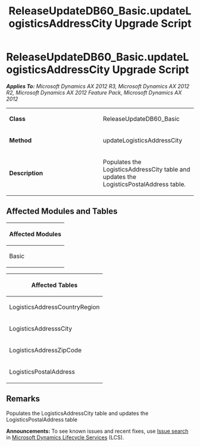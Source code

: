 ﻿---
title: ReleaseUpdateDB60_Basic.updateLogisticsAddressCity Upgrade Script
TOCTitle: ReleaseUpdateDB60_Basic.updateLogisticsAddressCity Upgrade Script
ms:assetid: cec78db8-98de-99ce-ee6e-c2a1fa25ad1f
ms:mtpsurl: https://msdn.microsoft.com/en-us/library/JJ719754(v=AX.60)
ms:contentKeyID: 49711320
ms.date: 05/18/2015
mtps_version: v=AX.60
---

# ReleaseUpdateDB60\_Basic.updateLogisticsAddressCity Upgrade Script 


_**Applies To:** Microsoft Dynamics AX 2012 R3, Microsoft Dynamics AX 2012 R2, Microsoft Dynamics AX 2012 Feature Pack, Microsoft Dynamics AX 2012_

<table>
<colgroup>
<col style="width: 50%" />
<col style="width: 50%" />
</colgroup>
<tbody>
<tr class="odd">
<td><p><strong>Class</strong></p></td>
<td><p>ReleaseUpdateDB60_Basic</p></td>
</tr>
<tr class="even">
<td><p><strong>Method</strong></p></td>
<td><p>updateLogisticsAddressCity</p></td>
</tr>
<tr class="odd">
<td><p><strong>Description</strong></p></td>
<td><p>Populates the LogisticsAddressCity table and updates the LogisticsPostalAddress table.</p></td>
</tr>
</tbody>
</table>


## Affected Modules and Tables

<table>
<colgroup>
<col style="width: 100%" />
</colgroup>
<thead>
<tr class="header">
<th><p>Affected Modules</p></th>
</tr>
</thead>
<tbody>
<tr class="odd">
<td><p>Basic</p></td>
</tr>
</tbody>
</table>


<table>
<colgroup>
<col style="width: 100%" />
</colgroup>
<thead>
<tr class="header">
<th><p>Affected Tables</p></th>
</tr>
</thead>
<tbody>
<tr class="odd">
<td><p>LogisticsAddressCountryRegion</p></td>
</tr>
<tr class="even">
<td><p>LogisticsAddresssCity</p></td>
</tr>
<tr class="odd">
<td><p>LogisticsAddressZipCode</p></td>
</tr>
<tr class="even">
<td><p>LogisticsPostalAddress</p></td>
</tr>
</tbody>
</table>


## Remarks

Populates the LogisticsAddressCity table and updates the LogisticsPostalAddress table

  
**Announcements:** To see known issues and recent fixes, use [Issue search](http://go.microsoft.com/fwlink/?linkid=389258) in [Microsoft Dynamics Lifecycle Services](http://go.microsoft.com/fwlink/?linkid=306505) (LCS).

